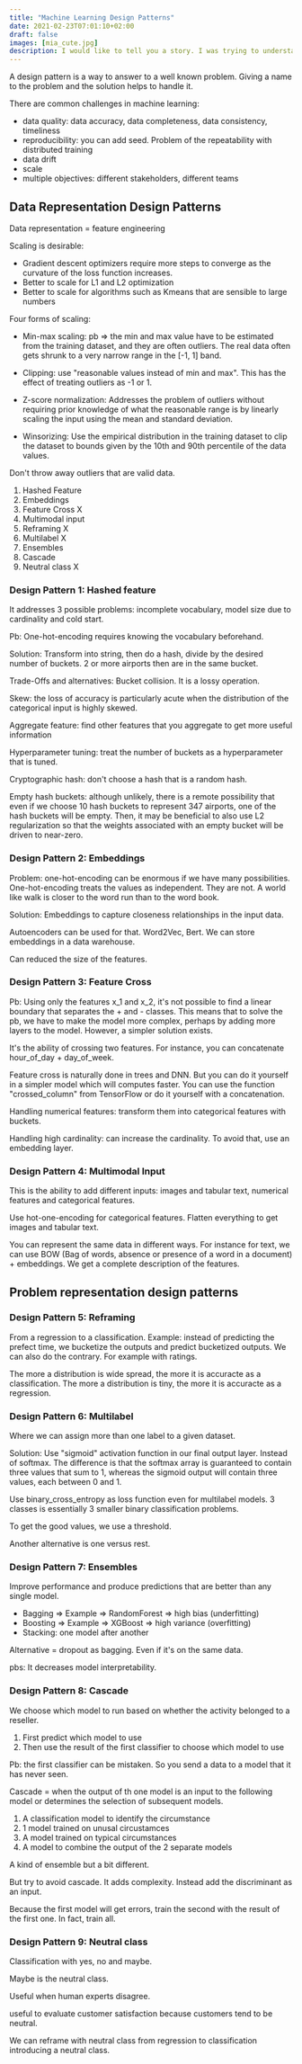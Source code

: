 ```yaml
---
title: "Machine Learning Design Patterns"
date: 2021-02-23T07:01:10+02:00
draft: false
images: [mia_cute.jpg] 
description: I would like to tell you a story. I was trying to understand a bug. I spent maybe 5 pomodoros on it. Pomodoro is a technique that helps you to stay focus. I couldn't find the root cause of my bug. I was quite frustrated but still motivated. I decided to stop my session of pomodoros and left my work for the day. I went to my beautiful cat and started petting her. I was starting relaxing when at a sudden I got the solution to my bug.
---
```


A design pattern is a way to answer to a well known problem.
Giving a name to the problem and the solution helps to handle it.

There are common challenges in machine learning:
- data quality: data accuracy, data completeness, data consistency, timeliness
- reproducibility: you can add seed. Problem of the repeatability with distributed training
- data drift
- scale
- multiple objectives: different stakeholders, different teams

## Data Representation Design Patterns

Data representation = feature engineering

Scaling is desirable:
- Gradient descent optimizers require more steps to converge as the curvature of the loss function increases.
- Better to scale for L1 and L2 optimization
- Better to scale for algorithms such as Kmeans that are sensible to large numbers

Four forms of scaling:
- Min-max scaling: pb => the min and max value have to be estimated from the training dataset, and they are often outliers. The real data often gets shrunk to a very narrow range in the [-1, 1] band.

- Clipping: use "reasonable values instead of min and max". This has the effect of treating outliers as -1 or 1.

- Z-score normalization: Addresses the problem of outliers without requiring prior knowledge of what the reasonable range is by linearly scaling the input using the mean and standard deviation.

- Winsorizing: Use the empirical distribution in the training dataset to clip the dataset to bounds given by the 10th and 90th percentile of the data values.

Don't throw away outliers that are valid data.

1. Hashed Feature
2. Embeddings
3. Feature Cross X
4. Multimodal input
5. Reframing X
6. Multilabel X
7. Ensembles
8. Cascade
9. Neutral class X

### Design Pattern 1: Hashed feature
It addresses 3 possible problems: incomplete vocabulary, model size due to cardinality and cold start.

Pb: One-hot-encoding requires knowing the vocabulary beforehand.

Solution: Transform into string, then do a hash, divide by the desired number of buckets. 
2 or more airports then are in the same bucket.

Trade-Offs and alternatives: Bucket collision. It is a lossy operation.

Skew: the loss of accuracy is particularly acute when the distribution of the categorical input is highly skewed.

Aggregate feature: find other features that you aggregate to get more useful information

Hyperparameter tuning: treat the number of buckets as a hyperparameter that is tuned.

Cryptographic hash: don't choose a hash that is a random hash.

Empty hash buckets: although unlikely, there is a remote possibility that even if we choose 10 hash buckets to represent 347 airports, one of the hash buckets will be empty.
Then, it may be beneficial to also use L2 regularization so that the weights associated with an empty bucket will be driven to near-zero.

### Design Pattern 2: Embeddings
Problem: one-hot-encoding can be enormous if we have many possibilities.
One-hot-encoding treats the values as independent. They are not. A world like walk is closer to the word run than to the word book.

Solution: Embeddings to capture closeness relationships in the input data.

Autoencoders can be used for that. Word2Vec, Bert. We can store embeddings in a data warehouse.

Can reduced the size of the features.

### Design Pattern 3: Feature Cross

Pb: Using only the features x_1 and x_2, it's not possible to find a linear boundary that separates the + and - classes. This means that to solve the pb, we have to make the model more complex, perhaps by adding more layers to the model. However, a simpler solution exists.

It's the ability of crossing two features. For instance, you can concatenate hour_of_day + day_of_week. 

Feature cross is naturally done in trees and DNN. But you can do it yourself in a simpler model which will computes faster. You can use the function "crossed_column" from TensorFlow or do it yourself with a concatenation.

Handling numerical features: transform them into categorical features with buckets.

Handling high cardinality: can increase the cardinality. To avoid that, use an embedding layer.

### Design Pattern 4: Multimodal Input

This is the ability to add different inputs: images and tabular text, numerical features and categorical features.

Use hot-one-encoding for categorical features.
Flatten everything to get images and tabular text.

You can represent the same data in different ways. For instance for text, we can use BOW (Bag of words, absence or presence of a word in a document) + embeddings.
We get a complete description of the features.


## Problem representation design patterns

### Design Pattern 5: Reframing

From a regression to a classification. Example: instead of predicting the prefect time, we bucketize the outputs and predict bucketized outputs.
We can also do the contrary. For example with ratings.

The more a distribution is wide spread, the more it is accuracte as a classification.
The more a distribution is tiny, the more it is accuracte as a regression.

### Design Pattern 6: Multilabel

Where we can assign more than one label to a given dataset.

Solution: Use "sigmoid" activation function in our final output layer. Instead of softmax.
The difference is that the softmax array is guaranteed to contain three values that sum to 1, whereas the sigmoid output will contain three values, each between 0 and 1.

Use binary_cross_entropy as loss function even for multilabel models. 3 classes is essentially 3 smaller binary classification problems.

To get the good values, we use a threshold.

Another alternative is one versus rest.

### Design Pattern 7: Ensembles
Improve performance and produce predictions that are better than any single model.

- Bagging => Example => RandomForest => high bias (underfitting)
- Boosting => Example => XGBoost => high variance (overfitting)
- Stacking: one model after another

Alternative = dropout as bagging. Even if it's on the same data.

pbs: It decreases model interpretability.

### Design Pattern 8: Cascade

We choose which model to run based on whether the activity belonged to a reseller.

1. First predict which model to use
2. Then use the result of the first classifier to choose which model to use

Pb: the first classifier can be mistaken. So you send a data to a model that it has never seen. 

Cascade = when the output of th one model is an input to the following model or determines the selection of subsequent models.

1. A classification model to identify the circumstance
2. 1 model trained on unusal circustamces
3. A model trained on typical circumstances
4. A model to combine the output of the 2 separate models

A kind of ensemble but a bit different.

But try to avoid cascade. It adds complexity. Instead add the discriminant as an input. 

Because the first model will get errors, train the second with the result of the first one.
In fact, train all.

### Design Pattern 9: Neutral class

Classification with yes, no and maybe.

Maybe is the neutral class.

Useful when human experts disagree.

useful to evaluate customer satisfaction because customers tend to be neutral.

We can reframe with neutral class from regression to classification introducing a neutral class.

